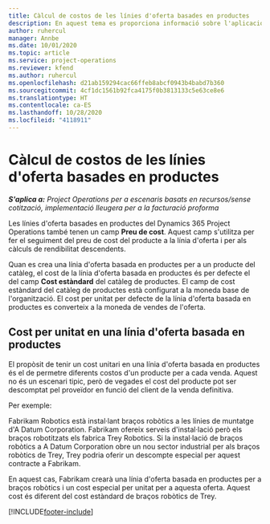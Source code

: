 ```yaml
---
title: Càlcul de costos de les línies d'oferta basades en productes
description: En aquest tema es proporciona informació sobre l'aplicació d'un preu de cost a una línia d'oferta basada en productes.
author: ruhercul
manager: Annbe
ms.date: 10/01/2020
ms.topic: article
ms.service: project-operations
ms.reviewer: kfend
ms.author: ruhercul
ms.openlocfilehash: d21ab159294cac66ffeb8abcf0943b4babd7b360
ms.sourcegitcommit: 4cf1dc1561b92fca4175f0b3813133c5e63ce8e6
ms.translationtype: HT
ms.contentlocale: ca-ES
ms.lasthandoff: 10/28/2020
ms.locfileid: "4118911"
---
```

# <a name="costing-product-based-quote-lines"></a>Càlcul de costos de les línies d'oferta basades en productes

_**S'aplica a:** Project Operations per a escenaris basats en recursos/sense cotització, implementació lleugera per a la facturació proforma_


Les línies d'oferta basades en productes del Dynamics 365 Project Operations també tenen un camp **Preu de cost**. Aquest camp s'utilitza per fer el seguiment del preu de cost del producte a la línia d'oferta i per als càlculs de rendibilitat descendents.

Quan es crea una línia d'oferta basada en productes per a un producte del catàleg, el cost de la línia d'oferta basada en productes és per defecte el del camp **Cost estàndard** del catàleg de productes. El camp de cost estàndard del catàleg de productes està configurat a la moneda base de l'organització. El cost per unitat per defecte de la línia d'oferta basada en productes es converteix a la moneda de vendes de l'oferta.

## <a name="unit-cost-on-a-product-based-quote-line"></a>Cost per unitat en una línia d'oferta basada en productes

El propòsit de tenir un cost unitari en una línia d'oferta basada en productes és el de permetre diferents costos d'un producte per a cada venda. Aquest no és un escenari tipic, però de vegades el cost del producte pot ser descomptat pel proveïdor en funció del client de la venda definitiva.

Per exemple:

Fabrikam Robotics està instal·lant braços robòtics a les línies de muntatge d'A Datum Corporation. Fabrikam ofereix serveis d'instal·lació però els braços robotitzats els fabrica Trey Robotics. Si la instal·lació de braços robòtics a A Datum Corporation obre un nou sector industrial per als braços robòtics de Trey, Trey podria oferir un descompte especial per aquest contracte a Fabrikam.

En aquest cas, Fabrikam crearà una línia d'oferta basada en productes per a braços robòtics i un cost especial per unitat per a aquesta oferta. Aquest cost és diferent del cost estàndard de braços robòtics de Trey.


[!INCLUDE[footer-include](../../includes/footer-banner.md)]